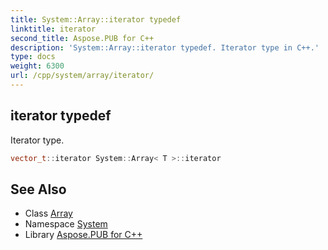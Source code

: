 ```yaml
---
title: System::Array::iterator typedef
linktitle: iterator
second_title: Aspose.PUB for C++
description: 'System::Array::iterator typedef. Iterator type in C++.'
type: docs
weight: 6300
url: /cpp/system/array/iterator/
---
```

## iterator typedef


Iterator type.

```cpp
vector_t::iterator System::Array< T >::iterator
```

## See Also

* Class [Array](../)
* Namespace [System](../../)
* Library [Aspose.PUB for C++](../../../)
